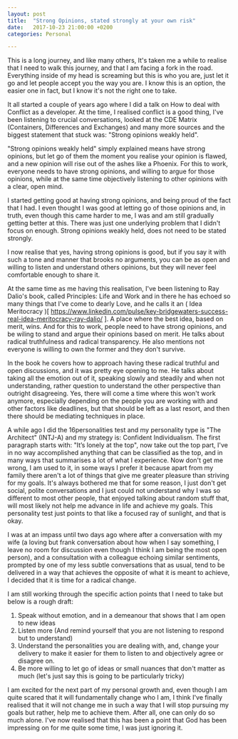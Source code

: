 ```yaml
---
layout: post
title:  "Strong Opinions, stated strongly at your own risk"
date:   2017-10-23 21:00:00 +0200
categories: Personal

---
```


This is a long journey, and like many others, It's taken me a while to realise that I need to walk this journey, and that I am facing a fork in the road. Everything inside of my head is screaming but this is who you are, just let it go and let people accept you the way you are. I know this is an option, the easier one in fact, but I know it's not the right one to take. 

It all started a couple of years ago where I did a talk on How to deal with Conflict as a developer. At the time, I realised conflict is a good thing, I've been listening to crucial conversations, looked at the CDE Matrix (Containers, Differences and Exchanges) and many more sources and the biggest statement that stuck was: "Strong opinions weakly held".

"Strong opinions weakly held" simply explained means have strong opinions, but let go of them the moment you realise your opinion is flawed, and a new opinion will rise out of the ashes like a Phoenix. For this to work, everyone needs to have strong opinions, and willing to argue for those opinions, while at the same time objectively listening to other opinions with a clear, open mind.

I started getting good at having strong opinions, and being proud of the fact that I had. I even thought I was good at letting go of those opinions and, in truth, even though this came harder to me, I was and am still gradually getting better at this. There was just one underlying problem that I didn't focus on enough. Strong opinions weakly held, does not need to be stated strongly.

I now realise that yes, having strong opinions is good, but if you say it with such a tone and manner that brooks no arguments, you can be as open and willing to listen and understand others opinions, but they will never feel comfortable enough to share it.

At the same time as me having this realisation, I've been listening to Ray Dalio's book, called Principles: Life and Work and in there he has echoed so many things that I've come to dearly Love, and he calls it an ( Idea Meritocracy )[ https://www.linkedin.com/pulse/key-bridgewaters-success-real-idea-meritocracy-ray-dalio/ ]. A place where the best idea, based on merit, wins. And for this to work, people need to have strong opinions, and be wiling to stand and argue their opinions based on merit. He talks about radical truthfulness and radical transparency. He also mentions not everyone is willing to own the former and they don't survive.

In the book he covers how to approach having these radical truthful and open discussions, and it was pretty eye opening to me. He talks about taking all the emotion out of it, speaking slowly and steadily and when not understanding, rather question to understand the other perspective than outright disagreeing. Yes, there will come a time where this won't work anymore, especially depending on the people you are working with and other factors like deadlines, but that should be left as a last resort, and then there should be mediating techniques in place.

A while ago I did the 16personalities test and my personality type is "The Architect" (INTJ-A) and my strategy is: Confident Individualism. The first paragraph starts with: "It’s lonely at the top", now take out the top part, I've in no way accomplished anything that can be classified as the top, and in many ways that summarises a lot of what I experience. Now don't get me wrong, I am used to it, in some ways I prefer it because apart from my family there aren't a lot of things that give me greater pleasure than striving for my goals. It's always bothered me that for some reason, I just don't get social, polite conversations and I just could not understand why I was so different to most other people, that enjoyed talking about random stuff that, will most likely not help me advance in life and achieve my goals. This personality test just points to that like a focused ray of sunlight, and that is okay.

I was at an impass until two days ago where after a conversation with my wife (a loving but frank conversation about how when I say something, I leave no room for discussion even though I think I am being the most open person), and a consultation with a colleague echoing similar sentiments, prompted by one of my less subtle conversations that as usual, tend to be delivered in a way that achieves the opposite of what it is meant to achieve, I decided that it is time for a radical change.

I am still working through the specific action points that I need to take but below is a rough draft:

1. Speak without emotion, and in a demeanour that shows that I am open to new ideas
1. Listen more (And remind yourself that you are not listening to respond but to understand)
1. Understand the personalities you are dealing with, and, change your delivery to make it easier for them to listen to and objectively agree or disagree on.
1. Be more willing to let go of ideas or small nuances that don't matter as much (let's just say this is going to be particularly tricky)

I am excited for the next part of my personal growth and, even though I am quite scared that it will fundamentally change who I am, I think I've finally realised that it will not change me in such a way that I will stop pursuing my goals but rather, help me to achieve them. After all, one can only do so much alone. I've now realised that this has been a point that God has been impressing on for me quite some time, I was just ignoring it.
